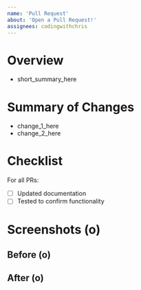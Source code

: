 ```yaml
---
name: 'Pull Request'
about: 'Open a Pull Request!'
assignees: codingwithchris
---
```

# Overview
- short_summary_here

# Summary of Changes
- change_1_here
- change_2_here

# Checklist

For all PRs:
- [ ] Updated documentation
- [ ] Tested to confirm functionality

# Screenshots (o)

## Before (o)

## After (o)
